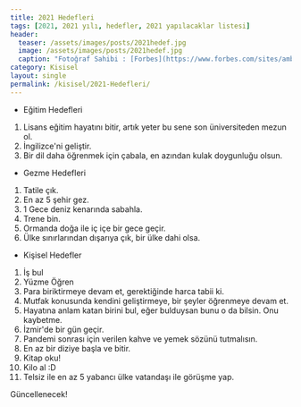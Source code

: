 ```yaml
---
title: 2021 Hedefleri
tags: [2021, 2021 yılı, hedefler, 2021 yapılacaklar listesi]
header:
  teaser: /assets/images/posts/2021hedef.jpg
  image: /assets/images/posts/2021hedef.jpg
  caption: "Fotoğraf Sahibi : [Forbes](https://www.forbes.com/sites/amberjohnson-jimludema/2020/01/03/new-years-resolution-book-list/)"
category: Kisisel
layout: single
permalink: /kisisel/2021-Hedefleri/
---
```


* Eğitim Hedefleri

1. Lisans eğitim hayatını bitir, artık yeter bu sene son üniversiteden mezun ol.
2. İngilizce'ni geliştir.
3. Bir dil daha öğrenmek için çabala, en azından kulak doygunluğu olsun.

* Gezme Hedefleri

1. Tatile çık.
2. En az 5 şehir gez.
3. 1 Gece deniz kenarında sabahla.
4. Trene bin.
5. Ormanda doğa ile iç içe bir gece geçir.
6. Ülke sınırlarından dışarıya çık, bir ülke dahi olsa.

* Kişisel Hedefler

1. İş bul
2. Yüzme Öğren
3. Para biriktirmeye devam et, gerektiğinde harca tabii ki.
4. Mutfak konusunda kendini geliştirmeye, bir şeyler öğrenmeye devam et.
5. Hayatına anlam katan birini bul, eğer bulduysan bunu o da bilsin. Onu kaybetme.
6. İzmir'de bir gün geçir.
7. Pandemi sonrası için verilen kahve ve yemek sözünü tutmalısın.
8. En az bir diziye başla ve bitir.
9. Kitap oku!
11. Kilo al :D
12. Telsiz ile en az 5 yabancı ülke vatandaşı ile görüşme yap.

Güncellenecek!
